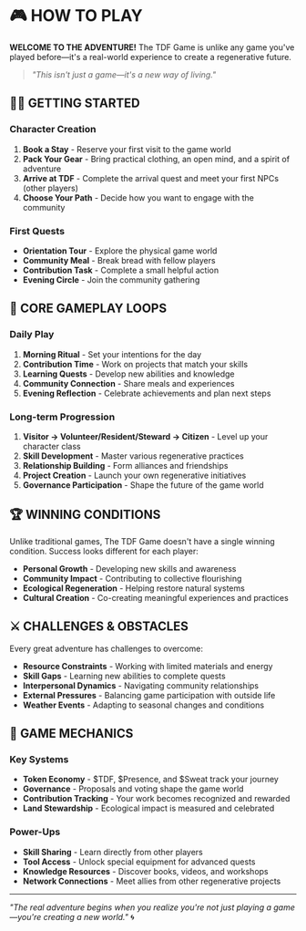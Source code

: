 # 🎮 HOW TO PLAY

**WELCOME TO THE ADVENTURE!** The TDF Game is unlike any game you've played before—it's a real-world experience to create a regenerative future.

> *"This isn't just a game—it's a new way of living."*

## 🧙‍♂️ GETTING STARTED

### Character Creation
1. **Book a Stay** - Reserve your first visit to the game world
2. **Pack Your Gear** - Bring practical clothing, an open mind, and a spirit of adventure
3. **Arrive at TDF** - Complete the arrival quest and meet your first NPCs (other players)
4. **Choose Your Path** - Decide how you want to engage with the community

### First Quests
- **Orientation Tour** - Explore the physical game world
- **Community Meal** - Break bread with fellow players
- **Contribution Task** - Complete a small helpful action
- **Evening Circle** - Join the community gathering

## 🎲 CORE GAMEPLAY LOOPS

### Daily Play
1. **Morning Ritual** - Set your intentions for the day
2. **Contribution Time** - Work on projects that match your skills
3. **Learning Quests** - Develop new abilities and knowledge
4. **Community Connection** - Share meals and experiences
5. **Evening Reflection** - Celebrate achievements and plan next steps

### Long-term Progression
1. **Visitor → Volunteer/Resident/Steward → Citizen** - Level up your character class
2. **Skill Development** - Master various regenerative practices
3. **Relationship Building** - Form alliances and friendships
4. **Project Creation** - Launch your own regenerative initiatives
5. **Governance Participation** - Shape the future of the game world

## 🏆 WINNING CONDITIONS

Unlike traditional games, The TDF Game doesn't have a single winning condition. Success looks different for each player:

- **Personal Growth** - Developing new skills and awareness
- **Community Impact** - Contributing to collective flourishing
- **Ecological Regeneration** - Helping restore natural systems
- **Cultural Creation** - Co-creating meaningful experiences and practices

## ⚔️ CHALLENGES & OBSTACLES

Every great adventure has challenges to overcome:

- **Resource Constraints** - Working with limited materials and energy
- **Skill Gaps** - Learning new abilities to complete quests
- **Interpersonal Dynamics** - Navigating community relationships
- **External Pressures** - Balancing game participation with outside life
- **Weather Events** - Adapting to seasonal changes and conditions

## 🧩 GAME MECHANICS

### Key Systems
- **Token Economy** - $TDF, $Presence, and $Sweat track your journey
- **Governance** - Proposals and voting shape the game world
- **Contribution Tracking** - Your work becomes recognized and rewarded
- **Land Stewardship** - Ecological impact is measured and celebrated

### Power-Ups
- **Skill Sharing** - Learn directly from other players
- **Tool Access** - Unlock special equipment for advanced quests
- **Knowledge Resources** - Discover books, videos, and workshops
- **Network Connections** - Meet allies from other regenerative projects

---

*"The real adventure begins when you realize you're not just playing a game—you're creating a new world."* 🌀
